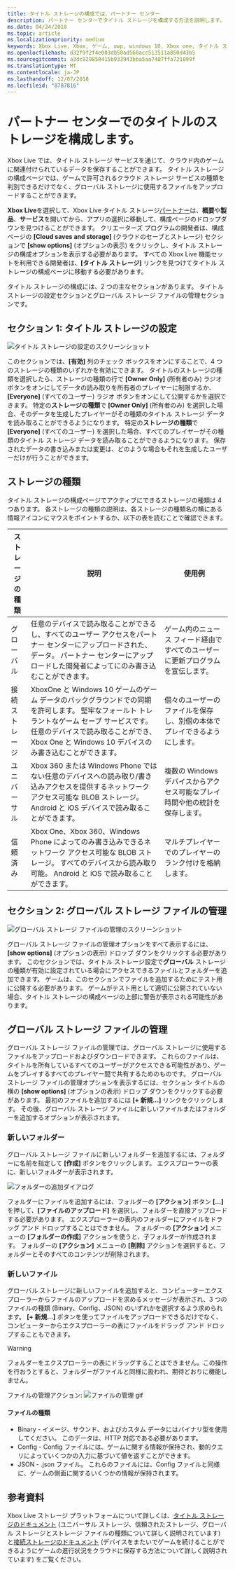 ```yaml
---
title: タイトル ストレージの構成では、パートナー センター
description: パートナー センターでタイトル ストレージを構成する方法を説明します。
ms.date: 04/24/2018
ms.topic: article
ms.localizationpriority: medium
keywords: Xbox Live, Xbox, ゲーム, uwp, windows 10, Xbox one, タイトル ストレージ, パートナー センター
ms.openlocfilehash: d32f9f2f4e003db50ad560acc513511a850d43b5
ms.sourcegitcommit: a3dc929858415b933943bba5aa7487ffa721899f
ms.translationtype: MT
ms.contentlocale: ja-JP
ms.lasthandoff: 12/07/2018
ms.locfileid: "8787816"
---
```

# <a name="configure-storage-for-you-title-in-partner-center"></a>パートナー センターでのタイトルのストレージを構成します。

Xbox Live では、タイトル ストレージ サービスを通じて、クラウド内のゲームに関連付けられているデータを保存することができます。 タイトル ストレージの構成ページでは、ゲームで許可されるクラウド ストレージ サービスの種類を判別できるだけでなく、グローバル ストレージに使用するファイルをアップロードすることができます。

**Xbox Live**を選択して、Xbox Live タイトル ストレージ[パートナー](https://partner.microsoft.com/dashboard)は、**概要**や**製品**、**サービス**を開いてから、アプリの選択に移動して、構成ページのドロップダウンを見つけることができます。 クリエーターズ プログラムの開発者は、構成ページの **[Cloud saves and storage]** (クラウドのセーブとストレージ) セクションで **[show options]** (オプションの表示) をクリックし、タイトル ストレージの構成オプションを表示する必要があります。 すべての Xbox Live 機能セットを利用できる開発者は、**[タイトル ストレージ]** リンクを見つけてタイトル ストレージの構成ページに移動する必要があります。

タイトル ストレージの構成には、2 つの主なセクションがあります。 タイトル ストレージの設定セクションとグローバル ストレージ ファイルの管理セクションです。

## <a name="section-1-title-storage-settings"></a>セクション 1: タイトル ストレージの設定

![タイトル ストレージの設定のスクリーンショット](../../images/dev-center/title-storage/title-storage-settings.JPG)

このセクションでは、**[有効]** 列のチェック ボックスをオンにすることで、4 つのストレージの種類のいずれかを有効にできます。 タイトルのストレージの種類を選択したら、ストレージの種類の行で **[Owner Only]** (所有者のみ) ラジオ ボタンをオンにしてデータの読み取りを所有者のプレイヤーに制限するか、**[Everyone]** (すべてのユーザー) ラジオ ボタンをオンにして公開するかを選択できます。 特定の**ストレージの種類**で **[Owner Only]** (所有者のみ) を選択した場合、そのデータを生成したプレイヤーがその種類のタイトル ストレージ データを読み取ることができるようになります。 特定の**ストレージの種類**で **[Everyone]** (すべてのユーザー) を選択した場合、すべてのプレイヤーがその種類のタイトル ストレージ データを読み取ることができるようになります。 保存されたデータの書き込みまたは変更は、どのような場合もそれを生成したユーザーだけが行うことができます。

## <a name="storage-types"></a>ストレージの種類

タイトル ストレージの構成ページでアクティブにできるストレージの種類は 4 つあります。 各ストレージの種類の説明は、各ストレージの種類名の横にある情報アイコンにマウスをポイントするか、以下の表を読むことで確認できます。

|ストレージの種類 |説明 |使用例  |
|---------|---------|---------|
|グローバル             |任意のデバイスで読み取ることができるし、すべてのユーザー アクセスをパートナー センターにアップロードされた、データ。 パートナー センターにアップロードした開発者によってにのみ書き込むことができます。 | ゲーム内のニュース フィード経由ですべてのユーザーに更新プログラムを宣伝します。     |
|接続ストレージ  |XboxOne と Windows 10 ゲームのゲーム データのバックグラウンドでの同期を許可します。 堅牢なフォールト トレラントなゲーム セーブ サービスです。 任意のデバイスで読み取ることができ、Xbox One と Windows 10 デバイスのみ書き込むことができます。    | 個々のユーザーのファイルを保存し、別個の本体でプレイできるようにします。         |
|ユニバーサル          |Xbox 360 または Windows Phone ではない任意のデバイスへの読み取り/書き込みアクセスを提供するネットワーク アクセス可能な BLOB ストレージ。 Android と iOS デバイスで読み取ることができます。      | 複数の Windows デバイスからアクセス可能なプレイ時間や他の統計を保存します。        |
|信頼済み            |Xbox One、Xbox 360、Windows Phone によってのみ書き込みできるネットワーク アクセス可能な BLOB ストレージ。 すべてのデバイスから読み取り可能。 Android と iOS で読み取ることができます。     | マルチプレイヤーでのプレイヤーのランク付けを格納します。        |

## <a name="section-2-global-storage-file-management"></a>セクション 2: グローバル ストレージ ファイルの管理

![グローバル ストレージ ファイルの管理のスクリーンショット](../../images/dev-center/title-storage/global-storage-file-management.JPG)

グローバル ストレージ ファイルの管理オプションをすべて表示するには、**[show options]** (オプションの表示) ドロップ ダウンをクリックする必要があります。 このセクションでは、タイトル ストレージ設定で**グローバル** ストレージの種類が有効に設定されている場合にアクセスできるファイルとフォルダーを追加できます。 ゲームは、このセクションでファイルを追加するためにテスト用に公開する必要があります。 ゲームがテスト用として適切に公開されていない場合、タイトル ストレージの構成ページの上部に警告が表示される可能性があります。

## <a name="manage-global-storage-files"></a>グローバル ストレージ ファイルの管理

グローバル ストレージ ファイルの管理では、グローバル ストレージに使用するファイルをアップロードおよびダウンロードできます。 これらのファイルは、タイトルを所有しているすべてのユーザーがアクセスできる可能性があり、ゲームをプレイするすべてのプレイヤー間で共有するためのものです。 グローバル ストレージ ファイルの管理オプションを表示するには、セクション タイトルの横の **[show options]** (オプションの表示) ドロップ ダウンをクリックする必要があります。 最初のファイルを追加するには **[+ 新規...]** リンクをクリックします。 その後、グローバル ストレージ ファイルに新しいファイルまたはフォルダーを追加するオプションが表示されます。

### <a name="new-folders"></a>新しいフォルダー

グローバル ストレージ ファイルに新しいフォルダーを追加するには、フォルダーに名前を指定して **[作成]** ボタンをクリックします。 エクスプローラーの表に、新しいフォルダーが表示されます。

![フォルダーの追加ダイアログ](../../images/dev-center/title-storage/add-folder-global-storage-filled.JPG)

フォルダーにファイルを追加するには、フォルダーの **[アクション]** ボタン **[...]** を押して、**[ファイルのアップロード]** を選択し、フォルダーを直接アップロードする必要があります。 エクスプローラーの表内のフォルダーにファイルをドラッグ アンド ドロップすることはできません。 フォルダーの **[アクション]** メニューの **[フォルダーの作成]** アクションを使うと、子フォルダーが作成されます。 フォルダーの **[アクション]** メニューの **[削除]** アクションを選択すると、フォルダーとそのすべてのコンテンツが削除されます。

### <a name="new-files"></a>新しいファイル

グローバル ストレージに新しいファイルを追加すると、コンピューターエクスプローラーからファイルのアップロードを求めるメッセージが表示され、3 つのファイルの種類 (Binary、Config、JSON) のいずれかを選択するよう求められます。 **[+ 新規...]** ボタンを使ってファイルをアップロードできるだけでなく、コンピューターからエクスプローラーの表にファイルをドラッグ アンド ドロップすることもできます。

> [!WARNING]
> フォルダーをエクスプローラーの表にドラッグすることはできません。この操作を行おうとすると、フォルダーがファイルと同様に扱われ、期待どおりに機能しません。

ファイルの管理アクション: ![ファイルの管理 gif](../../images/dev-center/title-storage/global-storage-management.gif)

#### <a name="file-types"></a>ファイルの種類

* Binary - イメージ、サウンド、およびカスタム データにはバイナリ型を使用してください。 このデータは、HTTP 対応である必要があります。
* Config - Config ファイルには、ゲームに関する情報が保持され、動的クエリによっていくつかの入力に基づいて値を返すことができます。
* JSON - .json ファイル。 これらのファイルには、Config ファイルと同様に、ゲームの側面に関するいくつかの情報が保持されます。

## <a name="further-reading"></a>参考資料

Xbox Live ストレージ プラットフォームについて詳しくは、[タイトル ストレージのドキュメント](../../storage-platform/xbox-live-title-storage/xbox-live-title-storage.md) (ユニバーサル ストレージ、信頼されたストレージ、グローバル ストレージとストレージ ファイルの種類について詳しく説明されています) と[接続ストレージのドキュメント](../../storage-platform/connected-storage/connected-storage-overview.md) (デバイスをまたいでゲームを続けることができるようにゲームの進行状況をクラウドに保存する方法について詳しく説明されています) をご覧ください。